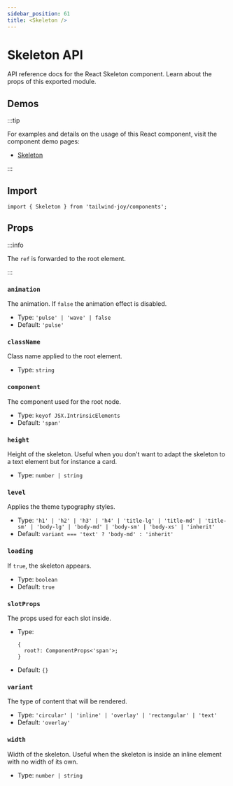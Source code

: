 ```yaml
---
sidebar_position: 61
title: <Skeleton />
---
```


# Skeleton API

<AvailableFrom version="0.5.0" />

API reference docs for the React Skeleton component.
Learn about the props of this exported module.

## Demos

:::tip

For examples and details on the usage of this React component, visit the component demo pages:

- [Skeleton](../components/skeleton)

:::

## Import

```tsx
import { Skeleton } from 'tailwind-joy/components';
```

## Props

:::info

The `ref` is forwarded to the root element.

:::

### `animation`

The animation.
If `false` the animation effect is disabled.

- Type: `'pulse' | 'wave' | false`
- Default: `'pulse'`

### `className`

Class name applied to the root element.

- Type: `string`

### `component`

The component used for the root node.

- Type: `keyof JSX.IntrinsicElements`
- Default: `'span'`

### `height`

Height of the skeleton.
Useful when you don't want to adapt the skeleton to a text element but for instance a card.

- Type: `number | string`

### `level`

Applies the theme typography styles.

- Type: `'h1' | 'h2' | 'h3' | 'h4' | 'title-lg' | 'title-md' | 'title-sm' | 'body-lg' | 'body-md' | 'body-sm' | 'body-xs' | 'inherit'`
- Default: `variant === 'text' ? 'body-md' : 'inherit'`

### `loading`

If `true`, the skeleton appears.

- Type: `boolean`
- Default: `true`

### `slotProps`

The props used for each slot inside.

- Type:
  ```tsx
  {
    root?: ComponentProps<'span'>;
  }
  ```
- Default: `{}`

### `variant`

The type of content that will be rendered.

- Type: `'circular' | 'inline' | 'overlay' | 'rectangular' | 'text'`
- Default: `'overlay'`

### `width`

Width of the skeleton.
Useful when the skeleton is inside an inline element with no width of its own.

- Type: `number | string`
